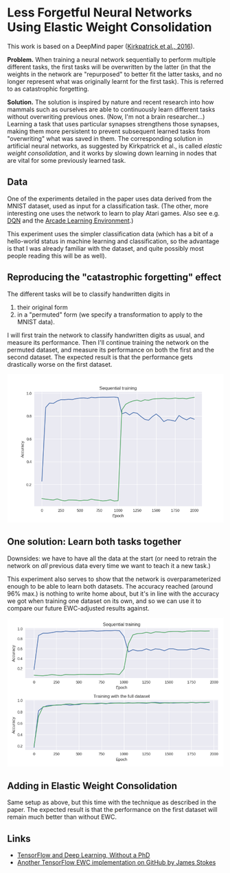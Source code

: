 # Less Forgetful Neural Networks Using Elastic Weight Consolidation

This work is based on a DeepMind paper ([Kirkpatrick et al., 2016](https://arxiv.org/pdf/1612.00796.pdf)).

**Problem.** When training a neural network sequentially to perform multiple different tasks, the first tasks will be overwritten by the latter (in that the weights in the network are "repurposed" to better fit the latter tasks, and no longer represent what was originally learnt for the first task). This is referred to as catastrophic forgetting.

**Solution.** The solution is inspired by nature and recent research into how mammals such as ourselves are able to continuously learn different tasks without overwriting previous ones. (Now, I'm not a brain researcher...) Learning a task that uses particular synapses strengthens those synapses, making them more persistent to prevent subsequent learned tasks from "overwriting" what was saved in them. The corresponding solution in artificial neural networks, as suggested by Kirkpatrick et al., is called *elastic weight consolidation*, and it works by slowing down learning in nodes that are vital for some previously learned task.

## Data

One of the experiments detailed in the paper uses data derived from the MNIST dataset, used as input for a classification task. (The other, more interesting one uses the network to learn to play Atari games. Also see e.g. [DQN](https://deepmind.com/research/dqn/) and the [Arcade Learning Environment](https://github.com/mgbellemare/Arcade-Learning-Environment).)

This experiment uses the simpler classification data (which has a bit of a hello-world status in machine learning and classification, so the advantage is that I was already familiar with the dataset, and quite possibly most people reading this will be as well).

## Reproducing the "catastrophic forgetting" effect

The different tasks will be to classify handwritten digits in

1. their original form
2. in a "permuted" form (we specify a transformation to apply to the MNIST data).

I will first train the network to classify handwritten digits as usual, and measure its performance. 
Then I'll continue training the network on the permuted dataset, and measure its performance on both the first and the second dataset. 
The expected result is that the performance gets drastically worse on the first dataset.

![Graph showing loss of accuracy on first dataset as NN learns a second one.](sequential.png)

## One solution: Learn both tasks together

Downsides: we have to have all the data at the start (or need to retrain the network on *all* previous data every time we want to teach it a new task.)

This experiment also serves to show that the network is overparameterized enough to be able to learn both datasets.
The accuracy reached (around 96% max.) is nothing to write home about, but it's in line with the accuracy we got when training one dataset on its own, and so we can use it to compare our future EWC-adjusted results against.

![Graph showing difference between sequential and interleaved training](sequential-and-mixed.png)

## Adding in Elastic Weight Consolidation

Same setup as above, but this time with the technique as described in the paper.
The expected result is that the performance on the first dataset will remain much better than without EWC.

## Links

- [TensorFlow and Deep Learning, Without a PhD](https://codelabs.developers.google.com/codelabs/cloud-tensorflow-mnist/#0)
- [Another TensorFlow EWC implementation on GitHub by James Stokes](https://github.com/stokesj/EWC)